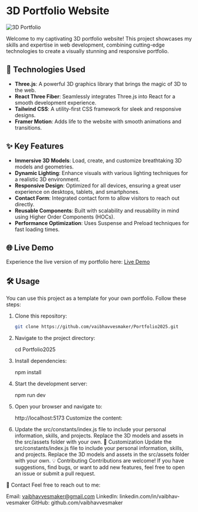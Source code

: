 # 3D Portfolio Website

![3D Portfolio](https://github.com/vaibhavvesmaker/Portfolio2025/assets/your-image-link)

Welcome to my captivating 3D portfolio website! This project showcases my skills and expertise in web development, combining cutting-edge technologies to create a visually stunning and responsive portfolio.

## 🚀 Technologies Used
- **Three.js**: A powerful 3D graphics library that brings the magic of 3D to the web.
- **React Three Fiber**: Seamlessly integrates Three.js into React for a smooth development experience.
- **Tailwind CSS**: A utility-first CSS framework for sleek and responsive designs.
- **Framer Motion**: Adds life to the website with smooth animations and transitions.

## ✨ Key Features
- **Immersive 3D Models**: Load, create, and customize breathtaking 3D models and geometries.
- **Dynamic Lighting**: Enhance visuals with various lighting techniques for a realistic 3D environment.
- **Responsive Design**: Optimized for all devices, ensuring a great user experience on desktops, tablets, and smartphones.
- **Contact Form**: Integrated contact form to allow visitors to reach out directly.
- **Reusable Components**: Built with scalability and reusability in mind using Higher Order Components (HOCs).
- **Performance Optimization**: Uses Suspense and Preload techniques for fast loading times.

## 🌐 Live Demo
Experience the live version of my portfolio here: [Live Demo](https://your-live-demo-link)

## 🛠️ Usage
You can use this project as a template for your own portfolio. Follow these steps:
1. Clone this repository:
   ```bash
   git clone https://github.com/vaibhavvesmaker/Portfolio2025.git
2. Navigate to the project directory:

   cd Portfolio2025
3. Install dependencies:

   npm install
4. Start the development server:

   npm run dev
5. Open your browser and navigate to:

   http://localhost:5173
Customize the content:

6. Update the src/constants/index.js file to include your personal information, skills, and projects.
Replace the 3D models and assets in the src/assets folder with your own.
 📄 Customization
Update the src/constants/index.js file to include your personal information, skills, and projects.
Replace the 3D models and assets in the src/assets folder with your own.
💡 Contributing
Contributions are welcome! If you have suggestions, find bugs, or want to add new features, feel free to open an issue or submit a pull request.

📧 Contact
Feel free to reach out to me:

Email: vaibhavvesmaker@gmail.com
LinkedIn: linkedin.com/in/vaibhav-vesmaker
GitHub: github.com/vaibhavvesmaker  
